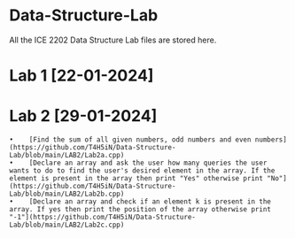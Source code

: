 # Data-Structure-Lab
All the ICE 2202 Data Structure Lab files are stored here.

# Lab 1 [22-01-2024]

# Lab 2 [29-01-2024]

    •    [Find the sum of all given numbers, odd numbers and even numbers](https://github.com/T4H5iN/Data-Structure-Lab/blob/main/LAB2/Lab2a.cpp)
    •    [Declare an array and ask the user how many queries the user wants to do to find the user's desired element in the array. If the element is present in the array then print "Yes" otherwise print "No"](https://github.com/T4H5iN/Data-Structure-Lab/blob/main/LAB2/Lab2b.cpp)
    •    [Declare an array and check if an element k is present in the array. If yes then print the position of the array otherwise print "-1"](https://github.com/T4H5iN/Data-Structure-Lab/blob/main/LAB2/Lab2c.cpp)
